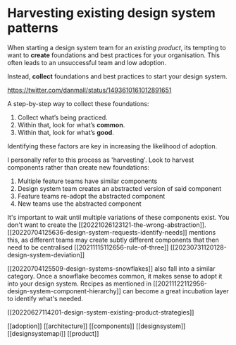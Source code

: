 # Harvesting existing design system patterns

When starting a design system team for an *existing product*, its tempting to want to **create** foundations and best practices for your organisation. This often leads to an unsuccessful team and low adoption.

Instead, **collect** foundations and best practices to start your design system.

https://twitter.com/danmall/status/1493610161012891651

A step-by-step way to collect these foundations:
1.  Collect what’s being practiced.
2.  Within that, look for what’s **common**.
3.  Within that, look for what’s **good**.

Identifying these factors are key in increasing the likelihood of adoption.

I personally refer to this process as 'harvesting'. Look to harvest components rather than create new foundations:
1. Multiple feature teams have similar components
2. Design system team creates an abstracted version of said component
3. Feature teams re-adopt the abstracted component
4. New teams use the abstracted component

It's important to wait until multiple variations of these components exist. You don't want to create the [[20221026123121-the-wrong-abstraction]]. [[20220704125636-design-system-requests-identify-needs]] mentions this, as different teams may create subtly different components that then need to be centralised [[20211115112656-rule-of-three]]
[[20230731120128-design-system-deviation]]

[[20220704125509-design-systems-snowflakes]] also fall into a similar category. Once a snowflake becomes common, it makes sense to adopt it into your design system. Recipes as mentioned in [[20211122112956-design-system-component-hierarchy]] can become a great incubation layer to identify what's needed.

[[20220627114201-design-system-existing-product-strategies]]

[[adoption]]
[[architecture]]
[[components]]
[[designsystem]]
[[designsystemapi]]
[[product]]